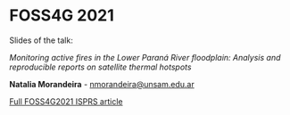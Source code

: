 # FOSS4G 2021

Slides of the talk: 

_Monitoring active fires in the Lower Paraná River floodplain: Analysis and reproducible reports on satellite thermal hotspots_

**Natalia Morandeira** - nmorandeira@unsam.edu.ar

[Full FOSS4G2021 ISPRS article](https://doi.org/10.5194/isprs-archives-XLVI-4-W2-2021-109-2021)
